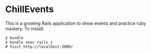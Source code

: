 # ChillEvents

This is a growing Rails application to show events and practice ruby mastery. To install:

```shell
$ bundle
$ bundle exec rails s
# Visit http://localhost:3000/
```
